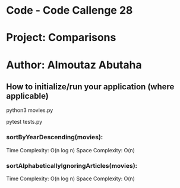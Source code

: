 # Code  - Code Callenge 28
# Project: Comparisons
# Author: Almoutaz Abutaha

## How to initialize/run your application (where applicable)

python3 movies.py

pytest tests.py



### sortByYearDescending(movies):

Time Complexity: O(n log n)
Space Complexity: O(n)

### sortAlphabeticallyIgnoringArticles(movies):

Time Complexity: O(n log n)
Space Complexity: O(n)